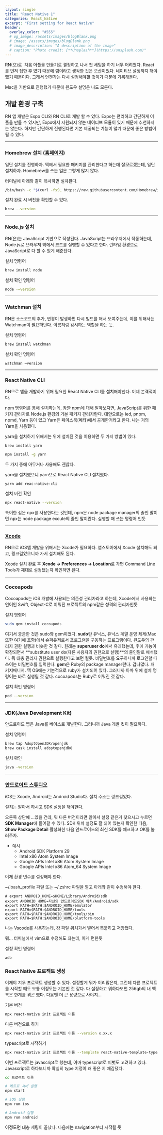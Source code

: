 ```yaml
---
layout: single
title: "React Native 1"
categories: React_Native
excerpt: "First setting for React Native"
header:
  overlay_color: "#555"
  # og_image: /assets/images/blogBlank.png
  # image: /assets/images/blogBlank.png
  # image_description: "A description of the image"
  # caption: "Photo credit: [**Unsplash**](https://unsplash.com)"
---
```


RN(으)로  처음 어플을 만들기로 결정하고 나서 첫 세팅을 하기 너무 어려웠다. React를 먼저 접한 후 였기 때문에 껌이라고 생각한 것은 오산이었다. 네이티브 설정까지 해야했기 때문이다. 그래서 언젠가는 다시 설정해야할 것이기 때문에 기록해둔다.

Mac을 기반으로 진행했기 때문에 윈도우 설명은 나도 모른다.

## 개발 환경 구축

RN 앱 개발은 Expo CLI와 RN CLI로 개발 할 수 있다. Expo는 편리하고 간단하게 어플을 만들 수 있지만, Expo에서 지원되지 않는 네이티브 모듈이 있기 때문에 추천하지는 않는다. 하지만 간단하게 진행된다면 기본 제공되는 기능이 많기 때문에 좋은 방법이 될 수 있다.

---

### Homebrew 설치 ([홈페이지](https://brew.sh/))

일단 설치를 진행하자. 맥에서 필요한 패키지를 관리한다고 하는데 잘모르겠는데, 일단 설치하자. Homebrew를 쓰는 일은 그렇게 많지 않다.

터미널에 아래와 같이 복사하면 설치된다.

```bash
/bin/bash -c "$(curl -fsSL https://raw.githubusercontent.com/Homebrew/install/HEAD/install.sh)"
```

설치 완료 시 버전을 확인할 수 있다.

```bash
brew --version
```

---

### Node.js 설치

RN(은)는 JavaScript 기반으로 작성된다. JavaScript는 브라우저에서 작동하는데, Node.js로 브라우저 밖에서 코드를 실행할 수 있다고 한다. 런타임 환경으로 JavaScript로 다 할 수 있게 해준단다.

설치 명령어

```bash
brew install node
```

설치 확인 명령어

```bash
node -–version
```

---

### Watchman 설치

RN은 소스코드의 추가, 변경이 발생하면 다시 빌드를 해서 보여주는데, 이를 위해서는 Watchman이 필요하단다. 이름처럼 감시하는 역할을 하는 듯.

설치 명령어

```bash
brew install watchman
```

설치 확인 명령어

```bash
watchman –version
```

---

### React Native CLI

RN으로 앱을 개발하기 위해 필요한 React Native CLI를 설치해야한다. 이제 본격적이다.

npm 명령어를 통해 설치하는데, 잠깐 npm에 대해 알아보자면, JavaScript를 위한 패키지 관리자로 Node.js 환경의 기본 패키지 관리자란다. 대안으로는 ied, pnpm, npmd, Yarn 등이 있고 Yarn은 페이스북(메타)에서 공개한거라고 한다. 나는 거의 Yarn을 사용했다.

yarn을 설치하기 위해서는 위에 설치된 것을 이용하면 두 가지 방법이 있다.

```bash
brew install yarn
```

```bash
npm install -g yarn
```

두 가지 중에 아무거나 사용해도 괜찮다.

yarn을 설치했으니 yarn으로 React Native CLI 설치했다.

```bash
yarn add reac-native-cli
```

설치 버전 확인

```bash
npx react-native --version
```

특이한 점은 npx를 사용한다는 것인데, npm은 node package manager의 줄인 말이면 npx는 node package excute의 줄인 말이란다. 실행할 때 쓰는 명령어 인듯

---

### [Xcode](https://apps.apple.com/us/app/xcode/id497799835?mt=12)

RN으로 iOS앱 개발을 위해서는 Xcode가 필요하다. 앱스토어에서 Xcode 설치해도 되고, 링크걸었으니까 가서 설치해도 된다.

Xcode 설치 완료 후 **Xcode -> Preferences -> Location**로 가면 Command Line Tools가 제대로 설정됐는지 확인하면 된다.

---

### Cocoapods

Cocoapods는 iOS 개발에 사용되는 의존성 관리자라고 하는데, Xcode에서 사용되는 언어인 Swift, Object-C로 이뤄진 프로젝트의 npm같은 성격의 관리자인듯

설치 명령어

```bash
sudo gem install cocoapods
```

여기서 궁금한 것은 sudo와 gem이었다.
**sudo**란 유닉스, 유닉스 계열 운영 체제(Mac또한 여기에 포함)에서 슈퍼유저로서 프로그램을 구동하는 프로그램이다. 윈도우의 관리자 권한 실행과 비슷한 것 같다. 원래는 **superuser do**에서 유래했는데, 후에 기능이 확장되면서 **substitute user do(다른 사용자의 권한으로 실행)**의 줄인말로 해석됐다. 뭐 대충 관리자 권한으로 실행한다고 보면 될듯. 비밀번호를 요구하니까 로그인할 때 쓰이는 비밀번호를 입력한다.
**gem**은 Ruby의 package manager란다. 겁나많다. 패키지매니저. 맥 OS에는 기본적으로 ruby가 설치되어 있다. 그러니까 아마 위에 설치 명령어는 바로 실행될 것 같다.
cocoapods는 Ruby로 이뤄진 것 같다.

설치 확인 명령어

```bash
pod --version
```

---

### JDK(Java Development Kit)

안드로이드 앱은 Java를 베이스로 개발한다. 그러니까 Java 개발 킷이 필요하다.

설치 명령어

```bash
brew tap AdoptOpenJDK/openjdk
brew cask install adoptopenjdk8
```

설치 확인

```bash
java -version
```

---

### [안드로이드 스튜디오](https://developer.android.com/studio)

iOS는 Xcode, Android는 Android Studio다. 설치 주소는 링크걸었다.

설치는 알아서 하시고 SDK 설정을 해야한다.

오른쪽 상단에 ...있을 건데, 뭐 다른 버전이라면 알아서 설정 같은거 찾으시고 누르면 **SDK Manager**에 들어갈 수 있다. SDK 위치 설정도 잘 되어 있는지 확인한 다음, **Show Package Detail** 활성화한 다음 안드로이드의 최신 SDK를 체크하고 OK를 눌러주자.

- 예시
  - Android SDK Platform 29
  - Intel x86 Atom System Image
  - Google APIs Intel x86 Atom System Image
  - Google APIs Intel x86 Atom_64 System Image

이제 환경 변수를 설정해야 한다.

~/.bash_profile 파일 또는 ~/.zshrc 파일을 열고 아래와 같이 수정해야 한다.

```bash#
# export ANDROID_HOME=$HOME/Library/Android/sdk
export ANDROID_HOME=자신의 안드로이드SDK 위치/Android/sdk
export PATH=$PATH:$ANDROID_HOME/emulator
export PATH=$PATH:$ANDROID_HOME/tools
export PATH=$PATH:$ANDROID_HOME/tools/bin
export PATH=$PATH:$ANDROID_HOME/platform-tools
```

나는 Vscode를 사용하는데, 걍 파일 위치가서 열어서 복붙하고 저장했다.

뭐... 터미널에서 vim으로 수정해도 되는데, 이게 편한듯

설정 확인 명령어

```bash
adb
```

### React Native 프로젝트 생성

이제야 겨우 프로젝트 생성할 수 있다. 설정할게 뭐가 이리많은지, 그런데 다른 프로젝트를 시작할 때도 보통 이정도는 기본인 것 같다. 다 설정하고 뭐하다보면 256gb의 내 맥북은 한계를 겪곤 했다. 다음엔 더 큰 용량으로 사야지...

기본 버전

```bash
npx react-native init 프로젝트 이름
```

다른 버전으로 하기

```bash
npx react-native init 프로젝트 이름 --version x.xx.x
```

typescript로 시작하기

```bash
npx react-native init 프로젝트 이름 --template react-native-template-typescript
```

이번 프로젝트는 javascript로 했는데, 아마 typescript로 피벗도 고려하고 있다. Javascript로 하다보니까 확실히 type 지정이 왜 좋은 지 체감됐다.

```bash
cd 프로젝트 이름

# 메트로 서버 실행
npm start

# iOS 실행
npm run ios

# Android 실행
npm run android
```

이정도면 대충 세팅이 끝났다. 다음에는 navigation부터 시작될 듯
